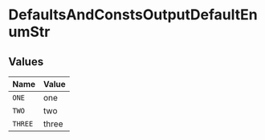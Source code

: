 # DefaultsAndConstsOutputDefaultEnumStr


## Values

| Name    | Value   |
| ------- | ------- |
| `ONE`   | one     |
| `TWO`   | two     |
| `THREE` | three   |
